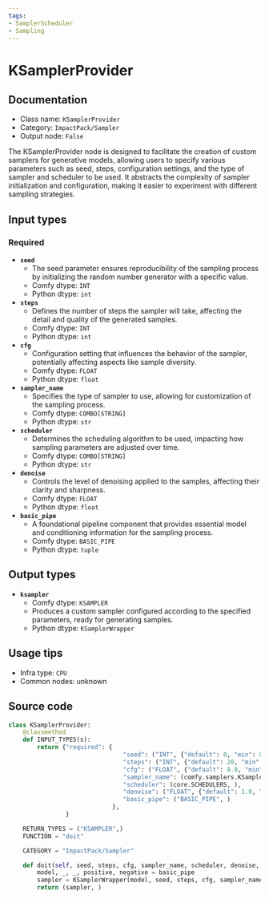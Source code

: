 ```yaml
---
tags:
- SamplerScheduler
- Sampling
---
```


# KSamplerProvider
## Documentation
- Class name: `KSamplerProvider`
- Category: `ImpactPack/Sampler`
- Output node: `False`

The KSamplerProvider node is designed to facilitate the creation of custom samplers for generative models, allowing users to specify various parameters such as seed, steps, configuration settings, and the type of sampler and scheduler to be used. It abstracts the complexity of sampler initialization and configuration, making it easier to experiment with different sampling strategies.
## Input types
### Required
- **`seed`**
    - The seed parameter ensures reproducibility of the sampling process by initializing the random number generator with a specific value.
    - Comfy dtype: `INT`
    - Python dtype: `int`
- **`steps`**
    - Defines the number of steps the sampler will take, affecting the detail and quality of the generated samples.
    - Comfy dtype: `INT`
    - Python dtype: `int`
- **`cfg`**
    - Configuration setting that influences the behavior of the sampler, potentially affecting aspects like sample diversity.
    - Comfy dtype: `FLOAT`
    - Python dtype: `float`
- **`sampler_name`**
    - Specifies the type of sampler to use, allowing for customization of the sampling process.
    - Comfy dtype: `COMBO[STRING]`
    - Python dtype: `str`
- **`scheduler`**
    - Determines the scheduling algorithm to be used, impacting how sampling parameters are adjusted over time.
    - Comfy dtype: `COMBO[STRING]`
    - Python dtype: `str`
- **`denoise`**
    - Controls the level of denoising applied to the samples, affecting their clarity and sharpness.
    - Comfy dtype: `FLOAT`
    - Python dtype: `float`
- **`basic_pipe`**
    - A foundational pipeline component that provides essential model and conditioning information for the sampling process.
    - Comfy dtype: `BASIC_PIPE`
    - Python dtype: `tuple`
## Output types
- **`ksampler`**
    - Comfy dtype: `KSAMPLER`
    - Produces a custom sampler configured according to the specified parameters, ready for generating samples.
    - Python dtype: `KSamplerWrapper`
## Usage tips
- Infra type: `CPU`
- Common nodes: unknown


## Source code
```python
class KSamplerProvider:
    @classmethod
    def INPUT_TYPES(s):
        return {"required": {
                                "seed": ("INT", {"default": 0, "min": 0, "max": 0xffffffffffffffff}),
                                "steps": ("INT", {"default": 20, "min": 1, "max": 10000}),
                                "cfg": ("FLOAT", {"default": 8.0, "min": 0.0, "max": 100.0}),
                                "sampler_name": (comfy.samplers.KSampler.SAMPLERS, ),
                                "scheduler": (core.SCHEDULERS, ),
                                "denoise": ("FLOAT", {"default": 1.0, "min": 0.0, "max": 1.0, "step": 0.01}),
                                "basic_pipe": ("BASIC_PIPE", )
                             },
                }

    RETURN_TYPES = ("KSAMPLER",)
    FUNCTION = "doit"

    CATEGORY = "ImpactPack/Sampler"

    def doit(self, seed, steps, cfg, sampler_name, scheduler, denoise, basic_pipe):
        model, _, _, positive, negative = basic_pipe
        sampler = KSamplerWrapper(model, seed, steps, cfg, sampler_name, scheduler, positive, negative, denoise)
        return (sampler, )

```

